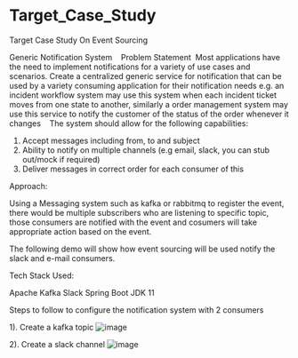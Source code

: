 # Target_Case_Study
Target Case Study On Event Sourcing

Generic Notification System 
 
Problem Statement 
Most applications have the need to implement notifications for a variety of use cases and
scenarios. Create a centralized generic service for notification that can be used by a variety
consuming application for their notification needs e.g. an incident workflow system may use
this system when each incident ticket moves from one state to another, similarly a order
management system may use this service to notify the customer of the status of the order
whenever it changes 
 
The system should allow for the following capabilities: 
 
1. Accept messages including from, to and subject 
2. Ability to notify on multiple channels (e.g email, slack, you can stub out/mock if
required) 
3. Deliver messages in correct order for each consumer of this


Approach:

Using a Messaging system such as kafka or rabbitmq to register the event, there would be multiple subscribers who are listening to specific topic, those consumers are notified with the event and cosumers will take appropriate action based on the event. 

The following demo will show how event sourcing will be used notify the slack and e-mail consumers.

Tech Stack Used:

Apache Kafka
Slack
Spring Boot
JDK 11

Steps to follow to configure the notification system with 2 consumers

1). Create a kafka topic
    ![image](https://user-images.githubusercontent.com/6679672/109767744-02a28300-7c1e-11eb-8511-1f84b46e2300.png)
    
2). Create a slack channel
    ![image](https://user-images.githubusercontent.com/6679672/109767910-3aa9c600-7c1e-11eb-9a53-496607e950b1.png)









